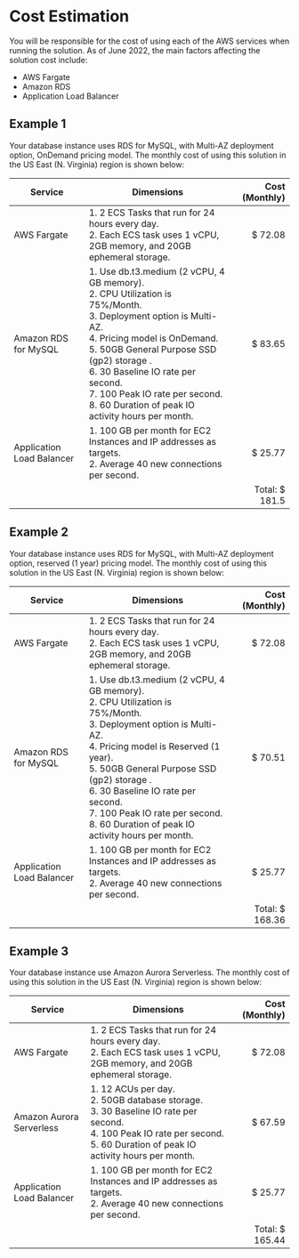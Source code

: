 # Cost Estimation

You will be responsible for the cost of using each of the AWS services when running the solution. As of June 2022, the main factors affecting the solution cost include:

- AWS Fargate
- Amazon RDS
- Application Load Balancer
## Example 1

Your database instance uses RDS for MySQL, with Multi-AZ deployment option, OnDemand pricing model. The monthly cost of using this solution in the US East (N. Virginia) region is shown below:

| Service | Dimensions | Cost (Monthly) |
| ------- | --- | ---: |
| AWS Fargate | 1. 2 ECS Tasks that run for 24 hours every day. </br> 2. Each ECS task uses 1 vCPU, 2GB memory, and 20GB ephemeral storage. | $ 72.08 |
| Amazon RDS for MySQL | 1. Use db.t3.medium (2 vCPU, 4 GB memory). </br> 2. CPU Utilization is 75%/Month. </br> 3. Deployment option is Multi-AZ. </br> 4. Pricing model is OnDemand. </br> 5. 50GB General Purpose SSD (gp2) storage . </br> 6. 30 Baseline IO rate per second. </br> 7. 100 Peak IO rate per second. </br> 8. 60 Duration of peak IO activity hours per month. | $ 83.65 |
| Application Load Balancer | 1. 100 GB per month for EC2 Instances and IP addresses as targets. </br> 2. Average 40 new connections per second. | $ 25.77 |
| | | Total: $ 181.5|


## Example 2

Your database instance uses RDS for MySQL, with Multi-AZ deployment option, reserved (1 year) pricing model. The monthly cost of using this solution in the US East (N. Virginia) region is shown below:

| Service | Dimensions | Cost (Monthly) |
| ------- | --- | ---: |
| AWS Fargate | 1. 2 ECS Tasks that run for 24 hours every day. </br> 2. Each ECS task uses 1 vCPU, 2GB memory, and 20GB ephemeral storage. | $ 72.08 |
| Amazon RDS for MySQL | 1. Use db.t3.medium (2 vCPU, 4 GB memory). </br> 2. CPU Utilization is 75%/Month. </br> 3. Deployment option is Multi-AZ. </br> 4. Pricing model is Reserved (1 year). </br> 5. 50GB General Purpose SSD (gp2) storage . </br> 6. 30 Baseline IO rate per second. </br> 7. 100 Peak IO rate per second. </br> 8. 60 Duration of peak IO activity hours per month. | $ 70.51 |
| Application Load Balancer | 1. 100 GB per month for EC2 Instances and IP addresses as targets. </br> 2. Average 40 new connections per second. | $ 25.77 |
| | | Total: $ 168.36 |


## Example 3

Your database instance use Amazon Aurora Serverless. The monthly cost of using this solution in the US East (N. Virginia) region is shown below:

| Service | Dimensions | Cost (Monthly) |
| ------- | --- | ---: |
| AWS Fargate | 1. 2 ECS Tasks that run for 24 hours every day. </br> 2. Each ECS task uses 1 vCPU, 2GB memory, and 20GB ephemeral storage. | $ 72.08 |
| Amazon Aurora Serverless | 1. 12 ACUs per day. </br> 2. 50GB database storage. </br> 3. 30 Baseline IO rate per second. </br> 4. 100 Peak IO rate per second. </br> 5. 60 Duration of peak IO activity hours per month. | $ 67.59 |
| Application Load Balancer | 1. 100 GB per month for EC2 Instances and IP addresses as targets. </br> 2. Average 40 new connections per second. | $ 25.77 |
| | | Total: $ 165.44|

